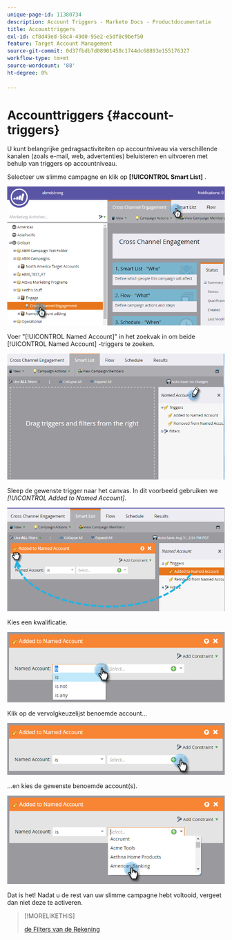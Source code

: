 ```yaml
---
unique-page-id: 11380734
description: Account Triggers - Marketo Docs - Productdocumentatie
title: Accounttriggers
exl-id: cf8d49ed-58c4-49d0-95e2-e5df8c9bef50
feature: Target Account Management
source-git-commit: 0d37fbdb7d08901458c1744dc68893e155176327
workflow-type: tm+mt
source-wordcount: '88'
ht-degree: 0%

---
```


# Accounttriggers {#account-triggers}

U kunt belangrijke gedragsactiviteiten op accountniveau via verschillende kanalen (zoals e-mail, web, advertenties) beluisteren en uitvoeren met behulp van triggers op accountniveau.

Selecteer uw slimme campagne en klik op **[!UICONTROL Smart List]** .

![](assets/one-1.png)

Voer &quot;[!UICONTROL Named Account]&quot; in het zoekvak in om beide [!UICONTROL Named Account] -triggers te zoeken.

![](assets/two-1.png)

Sleep de gewenste trigger naar het canvas. In dit voorbeeld gebruiken we _[!UICONTROL Added to Named Account]_.

![](assets/three-1.png)

Kies een kwalificatie.

![](assets/four-1.png)

Klik op de vervolgkeuzelijst benoemde account...

![](assets/five-1.png)

...en kies de gewenste benoemde account(s).

![](assets/six-1.png)

Dat is het! Nadat u de rest van uw slimme campagne hebt voltooid, vergeet dan niet deze te activeren.

>[!MORELIKETHIS]
>
>[ de Filters van de Rekening ](/help/marketo/product-docs/target-account-management/engage/account-filters.md)
